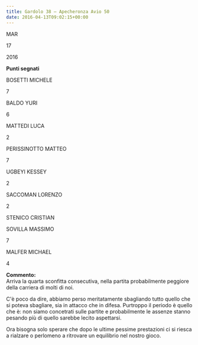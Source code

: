 ```yaml
---
title: Gardolo 38 – Apecheronza Avio 50
date: 2016-04-13T09:02:15+00:00
---
```

MAR

17

2016

**Punti segnati**

BOSETTI MICHELE

7

BALDO YURI

6

MATTEDI LUCA

2

PERISSINOTTO MATTEO

7

UGBEYI KESSEY

2

SACCOMAN LORENZO

2

STENICO CRISTIAN

SOVILLA MASSIMO

7

MALFER MICHAEL

4

**Commento:**  
Arriva la quarta sconfitta consecutiva, nella partita probabilmente peggiore della carriera di molti di noi.

C'è poco da dire, abbiamo perso meritatamente sbagliando tutto quello che si poteva sbagliare, sia in attacco che in difesa. Purtroppo il periodo è quello che è: non siamo concetrati sulle partite e probabilmente le assenze stanno pesando più di quello sarebbe lecito aspettarsi.

Ora bisogna solo sperare che dopo le ultime pessime prestazioni ci si riesca a rialzare o perlomeno a ritrovare un equilibrio nel nostro gioco.